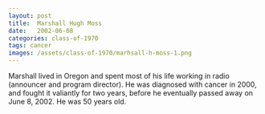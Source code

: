 ```yaml
---
layout: post
title:  Marshall Hugh Moss
date:   2002-06-08
categories: class-of-1970
tags: cancer
images: /assets/class-of-1970/marhsall-h-moss-1.png
---
```

Marshall lived in Oregon and spent most of his life working in radio (announcer and program director). He was diagnosed with cancer in 2000, and fought it valiantly for two years, before he eventually passed away on June 8, 2002. He was 50 years old.
